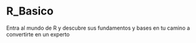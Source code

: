 # R_Basico
Entra al mundo de R y descubre sus fundamentos y bases en tu camino a convertirte en un experto
